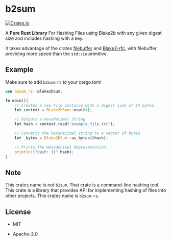 # b2sum

[![Crates.io](https://img.shields.io/crates/v/b2sum-rs?style=flat-square)](https://crates.io/crates/b2sum-rs)

A **Pure Rust Library** For Hashing Files using Blake2b with any given digest size and includes hashing with a key.

It takes advantage of the crates [filebuffer](https://github.com/ruuda/filebuffer) and [Blake2-rfc](https://crates.io/crates/blake2-rfc), with filebuffer providing more speed than the `std::io` primitive.

## Example

Make sure to add `b2sum-rs` to your cargo.toml

```rust
use b2sum_rs::Blake2bSum;

fn main(){
    // Creates a new File Instance with a digest size of 64 bytes
    let context = Blake2bSum::new(64);

    // Outputs a Hexadecimal String
    let hash = context.read("example_file.txt");

    // Converts the hexadecimal string to a vector of bytes
    let _bytes = Blake2bSum::as_bytes(&hash);

    // Prints The Hexadecimal Representation
    println!("Hash: {}",hash);
}
```

## Note

This crates name is not `b2sum`. That crate is a command-line hashing tool. This crate is a library that provides API for implementing hashing of files into other projects. This crates name is `b2sum-rs`.

## License

* MIT

* Apache-2.0
